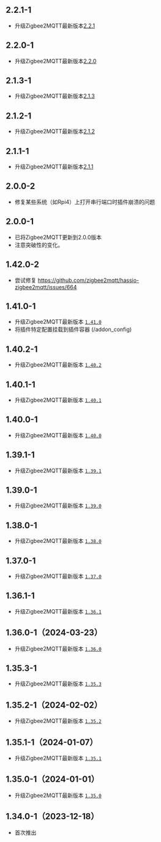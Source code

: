 ## 2.2.1-1
- 升级Zigbee2MQTT最新版本[2.2.1](https://github.com/Koenkk/zigbee2mqtt/releases/tag/2.2.1)
## 2.2.0-1
- 升级Zigbee2MQTT最新版本[2.2.0](https://github.com/Koenkk/zigbee2mqtt/releases/tag/2.2.0)
## 2.1.3-1
- 升级Zigbee2MQTT最新版本[2.1.3](https://github.com/Koenkk/zigbee2mqtt/releases/tag/2.1.3)
## 2.1.2-1
- 升级Zigbee2MQTT最新版本[2.1.2](https://github.com/Koenkk/zigbee2mqtt/releases/tag/2.1.2)
## 2.1.1-1
- 升级Zigbee2MQTT最新版本[2.1.1](https://github.com/Koenkk/zigbee2mqtt/releases/tag/2.1.1)
## 2.0.0-2
- 修复某些系统（如Rpi4）上打开串行端口时插件崩溃的问题
## 2.0.0-1
- 已将Zigbee2MQTT更新到2.0.0版本
- 注意突破性的变化。
## 1.42.0-2
- 尝试修复 https://github.com/zigbee2mqtt/hassio-zigbee2mqtt/issues/664
## 1.41.0-1
- 升级Zigbee2MQTT最新版本 [`1.41.0`](https://github.com/Koenkk/zigbee2mqtt/releases/tag/1.41.0)
- 将插件特定配置挂载到插件容器 (/addon_config)
## 1.40.2-1
- 升级Zigbee2MQTT最新版本 [`1.40.2`](https://github.com/Koenkk/zigbee2mqtt/releases/tag/1.40.2)
## 1.40.1-1
- 升级Zigbee2MQTT最新版本 [`1.40.1`](https://github.com/Koenkk/zigbee2mqtt/releases/tag/1.40.1)
## 1.40.0-1
- 升级Zigbee2MQTT最新版本 [`1.40.0`](https://github.com/Koenkk/zigbee2mqtt/releases/tag/1.40.0)
## 1.39.1-1
- 升级Zigbee2MQTT最新版本 [`1.39.1`](https://github.com/Koenkk/zigbee2mqtt/releases/tag/1.39.1)
## 1.39.0-1
- 升级Zigbee2MQTT最新版本 [`1.39.0`](https://github.com/Koenkk/zigbee2mqtt/releases/tag/1.39.0)
## 1.38.0-1
- 升级Zigbee2MQTT最新版本 [`1.38.0`](https://github.com/Koenkk/zigbee2mqtt/releases/tag/1.38.0)
## 1.37.0-1
- 升级Zigbee2MQTT最新版本 [`1.37.0`](https://github.com/Koenkk/zigbee2mqtt/releases/tag/1.37.0)

## 1.36.1-1
- 升级Zigbee2MQTT最新版本 [`1.36.1`](https://github.com/Koenkk/zigbee2mqtt/releases/tag/1.36.1)

## 1.36.0-1（2024-03-23）
- 升级Zigbee2MQTT最新版本 [`1.36.0`](https://github.com/Koenkk/zigbee2mqtt/releases/tag/1.36.0)

## 1.35.3-1 
- 升级Zigbee2MQTT最新版本 [`1.35.3`](https://github.com/Koenkk/zigbee2mqtt/releases/tag/1.35.3)

## 1.35.2-1（2024-02-02）

- 升级Zigbee2MQTT最新版本 [`1.35.2`](https://github.com/Koenkk/zigbee2mqtt/releases/tag/1.35.2)

## 1.35.1-1（2024-01-07）

- 升级Zigbee2MQTT最新版本 [`1.35.1`](https://github.com/Koenkk/zigbee2mqtt/releases/tag/1.35.1)

## 1.35.0-1（2024-01-01）

- 升级Zigbee2MQTT最新版本 [`1.35.0`](https://github.com/Koenkk/zigbee2mqtt/releases/tag/1.35.0)

## 1.34.0-1（2023-12-18）

- 首次推出